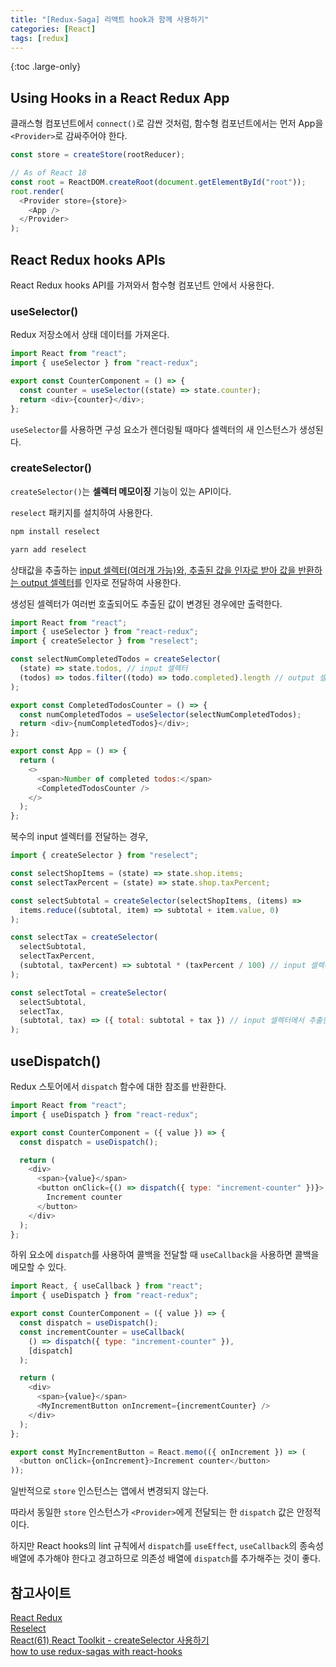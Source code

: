 ```yaml
---
title: "[Redux-Saga] 리액트 hook과 함께 사용하기"
categories: [React]
tags: [redux]
---
```


{:toc .large-only}

## Using Hooks in a React Redux App

클래스형 컴포넌트에서 `connect()`로 감싼 것처럼, 함수형 컴포넌트에서는 먼저 App을 `<Provider>`로 감싸주어야 한다.

```js
const store = createStore(rootReducer);

// As of React 18
const root = ReactDOM.createRoot(document.getElementById("root"));
root.render(
  <Provider store={store}>
    <App />
  </Provider>
);
```

## React Redux hooks APIs

React Redux hooks API를 가져와서 함수형 컴포넌트 안에서 사용한다.

### useSelector()

Redux 저장소에서 상태 데이터를 가져온다.

```js
import React from "react";
import { useSelector } from "react-redux";

export const CounterComponent = () => {
  const counter = useSelector((state) => state.counter);
  return <div>{counter}</div>;
};
```

`useSelector`를 사용하면 구성 요소가 렌더링될 때마다 셀렉터의 새 인스턴스가 생성된다.

### createSelector()

`createSelector()`는 **셀렉터 메모이징** 기능이 있는 API이다.

`reselect` 패키지를 설치하여 사용한다.

```bash
npm install reselect

yarn add reselect
```

상태값을 추출하는 <u>input 셀렉터(여러개 가능)와, 추출된 값을 인자로 받아 값을 반환하는 output 셀렉터</u>를 인자로 전달하여 사용한다.

생성된 셀렉터가 여러번 호출되어도 추출된 값이 변경된 경우에만 출력한다.

```js
import React from "react";
import { useSelector } from "react-redux";
import { createSelector } from "reselect";

const selectNumCompletedTodos = createSelector(
  (state) => state.todos, // input 셀렉터
  (todos) => todos.filter((todo) => todo.completed).length // output 셀렉터
);

export const CompletedTodosCounter = () => {
  const numCompletedTodos = useSelector(selectNumCompletedTodos);
  return <div>{numCompletedTodos}</div>;
};

export const App = () => {
  return (
    <>
      <span>Number of completed todos:</span>
      <CompletedTodosCounter />
    </>
  );
};
```

복수의 input 셀렉터를 전달하는 경우,

```js
import { createSelector } from "reselect";

const selectShopItems = (state) => state.shop.items;
const selectTaxPercent = (state) => state.shop.taxPercent;

const selectSubtotal = createSelector(selectShopItems, (items) =>
  items.reduce((subtotal, item) => subtotal + item.value, 0)
);

const selectTax = createSelector(
  selectSubtotal,
  selectTaxPercent,
  (subtotal, taxPercent) => subtotal * (taxPercent / 100) // input 셀렉터에서 추출한 state를 인자로 사용
);

const selectTotal = createSelector(
  selectSubtotal,
  selectTax,
  (subtotal, tax) => ({ total: subtotal + tax }) // input 셀렉터에서 추출한 state를 인자로 사용
);
```

## useDispatch()

Redux 스토어에서 `dispatch` 함수에 대한 참조를 반환한다.

```js
import React from "react";
import { useDispatch } from "react-redux";

export const CounterComponent = ({ value }) => {
  const dispatch = useDispatch();

  return (
    <div>
      <span>{value}</span>
      <button onClick={() => dispatch({ type: "increment-counter" })}>
        Increment counter
      </button>
    </div>
  );
};
```

하위 요소에 `dispatch`를 사용하여 콜백을 전달할 때 `useCallback`을 사용하면 콜백을 메모할 수 있다.

```js
import React, { useCallback } from "react";
import { useDispatch } from "react-redux";

export const CounterComponent = ({ value }) => {
  const dispatch = useDispatch();
  const incrementCounter = useCallback(
    () => dispatch({ type: "increment-counter" }),
    [dispatch]
  );

  return (
    <div>
      <span>{value}</span>
      <MyIncrementButton onIncrement={incrementCounter} />
    </div>
  );
};

export const MyIncrementButton = React.memo(({ onIncrement }) => (
  <button onClick={onIncrement}>Increment counter</button>
));
```

일반적으로 `store` 인스턴스는 앱에서 변경되지 않는다.

따라서 동일한 `store` 인스턴스가 `<Provider>`에게 전달되는 한 `dispatch` 값은 안정적이다.

하지만 React hooks의 lint 규칙에서 `dispatch`를 `useEffect`, `useCallback`의 종속성 배열에 추가해야 한다고 경고하므로 의존성 배열에 `dispatch`를 추가해주는 것이 좋다.

## 참고사이트

[React Redux​](https://react-redux.js.org/api/hooks#using-hooks-in-a-react-redux-app)<br/>
[Reselect​](https://github.com/reduxjs/reselect)<br/>
[React(61) React Toolkit - createSelector 사용하기](https://devbirdfeet.tistory.com/189)<br/>
[how to use redux-sagas with react-hooks](https://stackoverflow.com/questions/57781631/how-to-use-redux-sagas-with-react-hooks/57781632#57781632)
